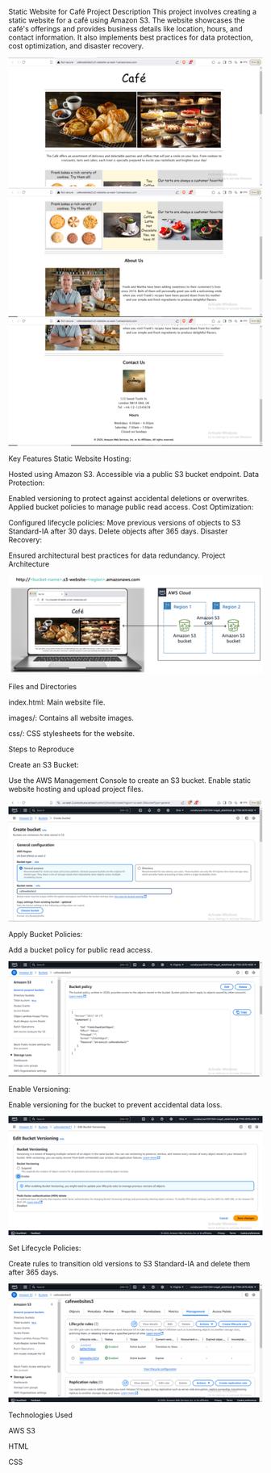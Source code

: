 Static Website for Café
Project Description
This project involves creating a static website for a café using Amazon S3. The website showcases the café's offerings and provides business details like location, hours, and contact information. It also implements best practices for data protection, cost optimization, and disaster recovery.

![website1](arch-snippets/website1.png)
![website2](arch-snippets/website2.png)
![website3](arch-snippets/website3.png)



Key Features
Static Website Hosting:

Hosted using Amazon S3.
Accessible via a public S3 bucket endpoint.
Data Protection:

Enabled versioning to protect against accidental deletions or overwrites.
Applied bucket policies to manage public read access.
Cost Optimization:

Configured lifecycle policies:
Move previous versions of objects to S3 Standard-IA after 30 days.
Delete objects after 365 days.
Disaster Recovery:

Ensured architectural best practices for data redundancy.
Project Architecture

![Project Architecture](arch-snippets/cafe-static-website-architecture.png)


Files and Directories

index.html: Main website file.

images/: Contains all website images.

css/: CSS stylesheets for the website.

Steps to Reproduce

Create an S3 Bucket:

Use the AWS Management Console to create an S3 bucket.
Enable static website hosting and upload project files.

![Create an S3 bucket](arch-snippets/create-bucket.png)

Apply Bucket Policies:

Add a bucket policy for public read access.

![Apply Bucket Policies](arch-snippets/setting-policy.png)

Enable Versioning:

Enable versioning for the bucket to prevent accidental data loss.

![Enable Versioning](arch-snippets/enable-versioning.png)

Set Lifecycle Policies:

Create rules to transition old versions to S3 Standard-IA and delete them after 365 days.

![Set Lifecycle Policies](arch-snippets/setting-life-cycle.png)

Technologies Used

AWS S3

HTML

CSS